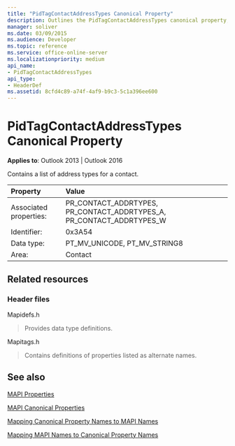 ```yaml
---
title: "PidTagContactAddressTypes Canonical Property"
description: Outlines the PidTagContactAddressTypes canonical property, which contains a list of address types for a contact.
manager: soliver
ms.date: 03/09/2015
ms.audience: Developer
ms.topic: reference
ms.service: office-online-server
ms.localizationpriority: medium
api_name:
- PidTagContactAddressTypes
api_type:
- HeaderDef
ms.assetid: 8cfd4c89-a74f-4af9-b9c3-5c1a396ee600
---
```


# PidTagContactAddressTypes Canonical Property

  
  
**Applies to**: Outlook 2013 | Outlook 2016 
  
Contains a list of address types for a contact.
  
|Property |Value |
|:-----|:-----|
|Associated properties:  <br/> |PR_CONTACT_ADDRTYPES, PR_CONTACT_ADDRTYPES_A, PR_CONTACT_ADDRTYPES_W  <br/> |
|Identifier:  <br/> |0x3A54  <br/> |
|Data type:  <br/> |PT_MV_UNICODE, PT_MV_STRING8  <br/> |
|Area:  <br/> |Contact  <br/> |
   
## Related resources

### Header files

Mapidefs.h
  
> Provides data type definitions.
    
Mapitags.h
  
> Contains definitions of properties listed as alternate names.
    
## See also



[MAPI Properties](mapi-properties.md)
  
[MAPI Canonical Properties](mapi-canonical-properties.md)
  
[Mapping Canonical Property Names to MAPI Names](mapping-canonical-property-names-to-mapi-names.md)
  
[Mapping MAPI Names to Canonical Property Names](mapping-mapi-names-to-canonical-property-names.md)

